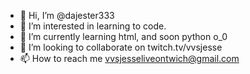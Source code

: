 - 👋 Hi, I’m @dajester333
- 👀 I’m interested in learning to code.
- 🌱 I’m currently learning html, and soon python o_0
- 💞️ I’m looking to collaborate on twitch.tv/vvsjesse
- 📫 How to reach me vvsjesseliveontwich@gmail.com

<!---
dajester333/dajester333 is a ✨ special ✨ repository because its `README.md` (this file) appears on your GitHub profile.
You can click the Preview link to take a look at your changes.
--->
